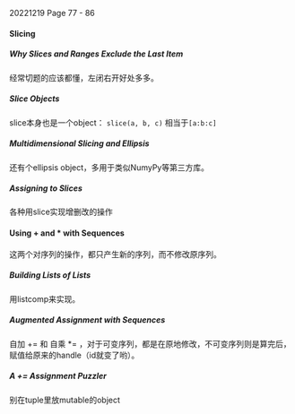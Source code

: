 20221219    Page 77 - 86
#### Slicing

##### Why Slices and Ranges Exclude the Last Item
经常切题的应该都懂，左闭右开好处多多。

##### Slice Objects
slice本身也是一个object：
`slice(a, b, c)` 相当于`[a:b:c]`

##### Multidimensional Slicing and Ellipsis
还有个ellipsis object，多用于类似NumyPy等第三方库。


##### Assigning to Slices
各种用slice实现增删改的操作


#### Using + and * with Sequences
这两个对序列的操作，都只产生新的序列，而不修改原序列。


##### Building Lists of Lists
用listcomp来实现。

##### Augmented Assignment with Sequences
自加 += 和 自乘 *= ，对于可变序列，都是在原地修改，不可变序列则是算完后，赋值给原来的handle（id就变了哟）。

##### A += Assignment Puzzler
别在tuple里放mutable的object

